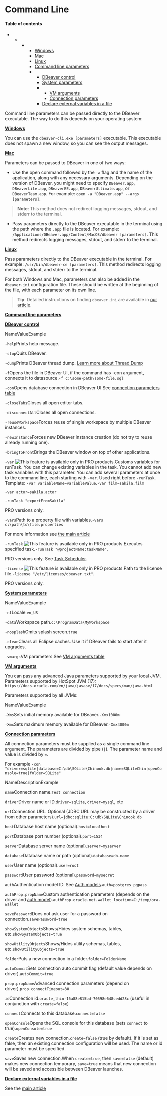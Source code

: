 # Command Line

#### Table of contents

- - - - [Windows](#windows)
      - [Mac](#mac)
      - [Linux](#linux)
      - [Command line parameters](#command-line-parameters)
      - - [DBeaver control](#dbeaver-control)
        - [System parameters](#system-parameters)
        - - [VM arguments](#vm-arguments)
          - [Connection parameters](#connection-parameters)
        - [Declare external variables in a file](#declare-external-variables-in-a-file)

Command line parameters can be passed directly to the DBeaver executable. The way to do this depends on your operating system:

[**Windows**](#windows "Windows")

You can use the `dbeaver-cli.exe [parameters]` executable. This executable does not spawn a new window, so you can see the output messages.

[**Mac**](#mac "Mac")

Parameters can be passed to DBeaver in one of two ways:

- Use the open command followed by the `-a` flag and the name of the application, along with any necessary arguments. Depending on the version of DBeaver, you might need to specify `DBeaver.app`, `DBeaverLite.app`, `DBeaverEE.app`, `DBeaverUltimate.app`, or `DBeaverTeam.app`. For example: `open -a "DBeaver.app" --args [parameters]`.

> **Note**: This method does not redirect logging messages, stdout, and stderr to the terminal.

- Pass parameters directly to the DBeaver executable in the terminal using the path where the `.app` file is located. For example: `/Applications/DBeaver.app/Content/MacOS/dbeaver [parameters]`. This method redirects logging messages, stdout, and stderr to the terminal.

[**Linux**](#linux "Linux")

Pass parameters directly to the DBeaver executable in the terminal. For example: `/usr/bin/dbeaver-ce [parameters]`. This method redirects logging messages, stdout, and stderr to the terminal.

For both Windows and Mac, parameters can also be added in the `dbeaver.ini` configuration file. These should be written at the beginning of the file, with each parameter on its own line.

> **Tip**: Detailed instructions on finding `dbeaver.ini` are available in [our article](/docs/dbeaver/Configuration-files-in-DBeaver#how-to-locate-the-dbeaver-ini).

[**Command line parameters**](#command-line-parameters "Command line parameters")

[**DBeaver control**](#dbeaver-control "DBeaver control")

NameValueExample

`-help`Prints help message.

`-stop`Quits DBeaver.

`-dump`Prints DBeaver thread dump. [Learn more about Thread Dump](/docs/dbeaver/Making-a-thread-dump)

`-f`Opens the file in DBeaver UI, if the command has -con argument, connects it to datasource.`-f c:\some-path\some-file.sql`

`-con`Opens database connection in DBeaver UI.See [connection parameters table](#connection-parameters)

`-closeTabs`Closes all open editor tabs.

`-disconnectAll`Closes all open connections.

`-reuseWorkspace`Forces reuse of single workspace by multiple DBeaver instances.

`-newInstance`Forces new DBeaver instance creation (do not try to reuse already running one).

`-bringToFront`Brings the DBeaver window on top of other applications.

`-var` ![](https://dbeaver.com/wp-content/uploads/wikidocs_cache/0/wiki/images/commercial.png "This feature is available only in PRO products.")Customs variables for runTask. You can change existing variables in the task. You cannot add new task variables with this parameter. You can add several parameters at once to the command line, each starting with `-var`. Used right before `-runTask`. Template: `-var variableName=variableValue`.`-var film=sakila.film`

`-var actor=sakila.actor`

`-runTask "exportFromSakila"`

PRO versions only.

`-vars`Path to a property file with variables.`-vars c:\path\to\file.properties`

For more information see [the main article](/docs/dbeaver/Admin-Variables#declare-external-variables-in-a-file)

`-runTask` ![](https://dbeaver.com/wp-content/uploads/wikidocs_cache/0/wiki/images/commercial.png "This feature is available only in PRO products.")Executes specified task.`-runTask "@projectName:taskName"`.

PRO versions only. See [Task Scheduler](/docs/dbeaver/Task-Scheduler).

`-license` ![](https://dbeaver.com/wp-content/uploads/wikidocs_cache/0/wiki/images/commercial.png "This feature is available only in PRO products.")Path to the license file.`-license "/etc/licenses/dbeaver.txt"`.

PRO versions only.

[**System parameters**](#system-parameters "System parameters")

NameValueExample

`-nl`Locale.`en_US`

`-data`Workspace path.`c:\ProgramData\MyWorkspace`

`-nosplash`Omits splash screen.`true`

`-clean`Clears all Eclipse caches. Use it if DBeaver fails to start after it upgrades.

`-vmargs`VM parameters.See [VM arguments table](#vm-arguments)

[**VM arguments**](#vm-arguments "VM arguments")

You can pass any advanced Java parameters supported by your local JVM. Parameters supported by HotSpot JVM (17): `https://docs.oracle.com/en/java/javase/17/docs/specs/man/java.html`

Parameters supported by all JVMs:

NameValueExample

`-Xms`Sets initial memory available for DBeaver.`-Xmx1000m`

`-Xmx`Sets maximum memory available for DBeaver.`-Xmx4000m`

[**Connection parameters**](#connection-parameters "Connection parameters")

All connection parameters must be supplied as a single command line argument. The parameters are divided by pipe (`|`). The parameter name and value is divided by `=`.

For example `-con "driver=sqlite|database=C:\db\SQLite\Chinook.db|name=SQLiteChin|openConsole=true|folder=SQLite"`

NameDescriptionExample

`name`Connection name.`Test connection`

`driver`Driver name or ID.`driver=sqlite`, `driver=mysql`, etc

`url`Connection URL. Optional (JDBC URL may be constructed by a driver from other parameters).`url=jdbc:sqlite:C:\db\SQLite\Chinook.db`

`host`Database host name (optional).`host=localhost`

`port`Database port number (optional).`port=1534`

`server`Database server name (optional).`server=myserver`

`database`Database name or path (optional).`database=db-name`

`user`User name (optional).`user=root`

`password`User password (optional).`password=mysecret`

`auth`Authentication model ID. See [Auth models](/docs/dbeaver/Database-authentication-models).`auth=postgres_pgpass`

`authProp.propName`Custom authentication parameters (depends on the driver and [auth model](/docs/dbeaver/Database-authentication-models)).`authProp.oracle.net.wallet_location=C:/temp/ora-wallet`

`savePassword`Does not ask user for a password on connection.`savePassword=true`

`showSystemObjects`Shows/Hides system schemas, tables, etc.`showSystemObjects=true`

`showUtilityObjects`Shows/Hides utility schemas, tables, etc.`showUtilityObjects=true`

`folder`Puts a new connection in a folder.`folder=FolderName`

`autoCommit`Sets connection auto commit flag (default value depends on driver).`autoCommit=true`

`prop.propName`Advanced connection parameters (depend on driver).`prop.connectTimeout=30`

`id`Connection id.`oracle_thin-16a88e815bd-70598e648cedd28c` (useful in conjunction with `create=false`)

`connect`Connects to this database.`connect=false`

`openConsole`Opens the SQL console for this database (sets `connect` to true).`openConsole=true`

`create`Creates new connection.`create=false` (true by default). If it is set as false, then an existing connection configuration will be used. The name or id parameter must be specified.

`save`Saves new connection.When `create=true`, then `save=false` (default) makes new connection temporary, `save=true` means that new connection will be saved and accessible between DBeaver launches.

[**Declare external variables in a file**](#declare-external-variables-in-a-file "Declare external variables in a file")

See the [main article](/docs/dbeaver/Admin-Variables#declare-external-variables-in-a-file)
